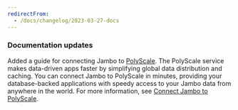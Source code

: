 ```yaml
---
redirectFrom:
  - /docs/changelog/2023-03-27-docs
---
```


### Documentation updates

Added a guide for connecting Jambo to [PolyScale](https://www.polyscale.ai/). The PolyScale service makes data-driven apps faster by simplifying global data distribution and caching. You can connect Jambo to PolyScale in minutes, providing your database-backed applications with speedy access to your Jambo data from anywhere in the world. For more information, see [Connect Jambo to PolyScale](/docs/guides/polyscale).
